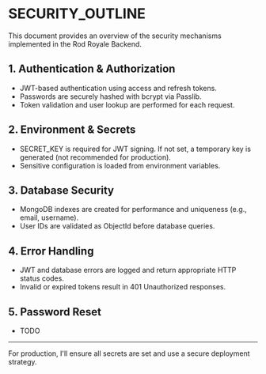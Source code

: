 # SECURITY_OUTLINE

This document provides an overview of the security mechanisms implemented in the Rod Royale Backend.

## 1. Authentication & Authorization
- JWT-based authentication using access and refresh tokens.
- Passwords are securely hashed with bcrypt via Passlib.
- Token validation and user lookup are performed for each request.

## 2. Environment & Secrets
- SECRET_KEY is required for JWT signing. If not set, a temporary key is generated (not recommended for production).
- Sensitive configuration is loaded from environment variables.

## 3. Database Security
- MongoDB indexes are created for performance and uniqueness (e.g., email, username).
- User IDs are validated as ObjectId before database queries.

## 4. Error Handling
- JWT and database errors are logged and return appropriate HTTP status codes.
- Invalid or expired tokens result in 401 Unauthorized responses.

## 5. Password Reset
- TODO

---
For production, I'll ensure all secrets are set and use a secure deployment strategy.
